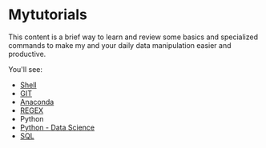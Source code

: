 # Mytutorials

This content is a brief way to learn and review some basics and specialized commands to make my and your daily data manipulation easier and productive. 

You'll see:

* [Shell](shell.md)
* [GIT](git_commands.md)
* [Anaconda](anaconda.md)
* [REGEX](regex.md)
* Python
* [Python - Data Science](python_datasciece.md)
* [SQL](sql.md)

 
